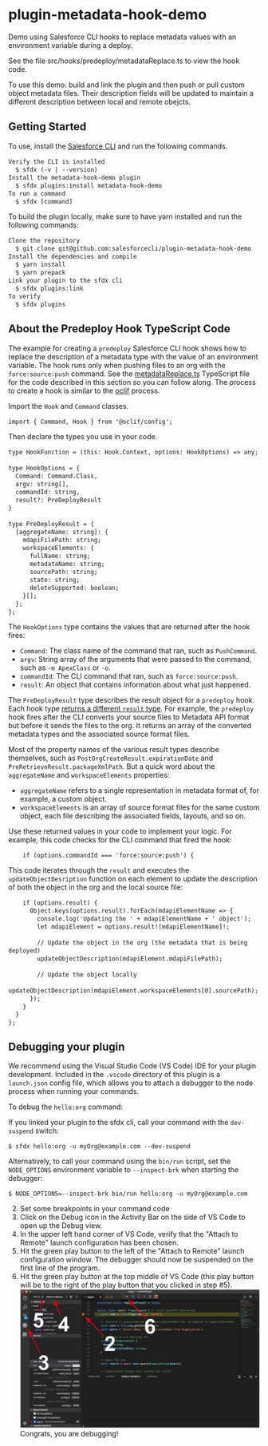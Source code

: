 # plugin-metadata-hook-demo

Demo using Salesforce CLI hooks to replace metadata values with an environment variable during a deploy.

See the file src/hooks/predeploy/metadataReplace.ts to view the hook code.

To use this demo: build and link the plugin and then push or pull custom object metadata files. Their description fields will be updated to maintain a different description between local and remote obejcts.

## Getting Started

To use, install the [Salesforce CLI](https://developer.salesforce.com/tools/sfdxcli) and run the following commands.

```
Verify the CLI is installed
  $ sfdx (-v | --version)
Install the metadata-hook-demo plugin
  $ sfdx plugins:install metadata-hook-demo
To run a command
  $ sfdx [command]
```

To build the plugin locally, make sure to have yarn installed and run the following commands:

```
Clone the repository
  $ git clone git@github.com:salesforcecli/plugin-metadata-hook-demo
Install the dependencies and compile
  $ yarn install
  $ yarn prepack
Link your plugin to the sfdx cli
  $ sfdx plugins:link
To verify
  $ sfdx plugins
```

## About the Predeploy Hook TypeScript Code

The example for creating a `predeploy` Salesforce CLI hook shows how to replace the description of a metadata type with the value of an environment variable. The hook runs only when pushing files to an org with the `force:source:push` command.  See the [metadataReplace.ts](src/hooks/predeploy/metadataReplaceDeploy.ts ) TypeScript file for the code described in this section so you can follow along. The process to create a hook is similar to the [oclif](https://oclif.io/docs/hooks) process. 

Import the `Hook` and `Command` classes. 

```
import { Command, Hook } from '@oclif/config';
```

Then declare the types you use in your code. 

```
type HookFunction = (this: Hook.Context, options: HookOptions) => any;

type HookOptions = {
  Command: Command.Class,
  argv: string[],
  commandId: string,
  result?: PreDeployResult
}

type PreDeployResult = {
  [aggregateName: string]: {
    mdapiFilePath: string;
    workspaceElements: {
      fullName: string;
      metadataName: string;
      sourcePath: string;
      state: string;
      deleteSupported: boolean;
    }[];
  };
};
```

The `HookOptions` type contains the values that are returned after the hook fires:

* `Command`: The class name of the command that ran, such as `PushCommand`.
* `argv`: String array of the arguments that were passed to the command, such as `-m ApexClass` or `-o`.
* `commandId`: The CLI command that ran, such as `force:source:push`. 
* `result`: An object that contains information about what just happened. 

The `PreDeployResult` type describes the result object for a `predeploy` hook. Each hook type [returns a different `result` type](https://developer.salesforce.com/docs/atlas.en-us.sfdx_cli_plugins.meta/sfdx_cli_plugins/cli_plugins_customize.htm). For example, the `predeploy` hook fires after the CLI converts your source files to Metadata API format but before it sends the files to the org. It returns an array of the converted metadata types and the associated source format files. 

Most of the property names of the various result types describe themselves, such as `PostOrgCreateResult.expirationDate` and `PreRetrieveResult.packageXmlPath`. But a quick word about the `aggregateName` and `workspaceElements` properties:

* `aggregateName` refers to a single representation in metadata format of, for example, a custom object.   
* `workspaceElements` is an array of source format files for the same custom object, each file describing the associated fields, layouts, and so on. 

Use these returned values in your code to implement your logic. For example, this code checks for the CLI command that fired the hook:

```
    if (options.commandId === 'force:source:push') {
```

This code iterates through the `result` and executes the `updateObjectDesription` function on each element to update the description of both the object in the org and the local source file:

```
    if (options.result) {
      Object.keys(options.result).forEach(mdapiElementName => {
        console.log('Updating the ' + mdapiElementName + ' object');
        let mdapiElement = options.result![mdapiElementName]!;

        // Update the object in the org (the metadata that is being deployed)
        updateObjectDescription(mdapiElement.mdapiFilePath);

        // Update the object locally
        updateObjectDescription(mdapiElement.workspaceElements[0].sourcePath);
      });
    }
  }
};
```

## Debugging your plugin

We recommend using the Visual Studio Code (VS Code) IDE for your plugin development. Included in the `.vscode` directory of this plugin is a `launch.json` config file, which allows you to attach a debugger to the node process when running your commands.

To debug the `hello:org` command:

If you linked your plugin to the sfdx cli, call your command with the `dev-suspend` switch:

```sh-session
$ sfdx hello:org -u myOrg@example.com --dev-suspend
```

Alternatively, to call your command using the `bin/run` script, set the `NODE_OPTIONS` environment variable to `--inspect-brk` when starting the debugger:

```sh-session
$ NODE_OPTIONS=--inspect-brk bin/run hello:org -u myOrg@example.com
```

2. Set some breakpoints in your command code
3. Click on the Debug icon in the Activity Bar on the side of VS Code to open up the Debug view.
4. In the upper left hand corner of VS Code, verify that the "Attach to Remote" launch configuration has been chosen.
5. Hit the green play button to the left of the "Attach to Remote" launch configuration window. The debugger should now be suspended on the first line of the program.
6. Hit the green play button at the top middle of VS Code (this play button will be to the right of the play button that you clicked in step #5).
   <br><img src=".images/vscodeScreenshot.png" width="480" height="278"><br>
   Congrats, you are debugging!
   
   

